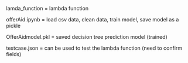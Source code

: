 lamda_function = lambda function

offerAid.ipynb = load csv data, clean data, train model, save model as a pickle

OfferAidmodel.pkl = saved decision tree prediction model (trained)

testcase.json = can be used to test the lambda function (need to confirm fields)


